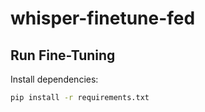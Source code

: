 # whisper-finetune-fed
## Run Fine-Tuning

Install dependencies:

```bash
pip install -r requirements.txt
